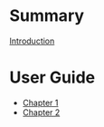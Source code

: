 # Summary

[Introduction](index.md)

# User Guide

- [Chapter 1](./chapter_1.md)
- [Chapter 2](./chapter_2.md)
